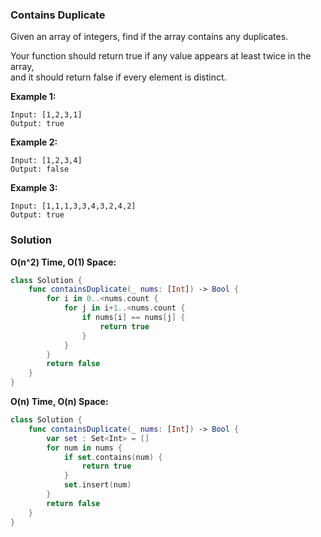 
### Contains Duplicate

Given an array of integers, find if the array contains any duplicates.

Your function should return true if any value appears at least twice in the array,</br> 
and it should return false if every element is distinct.

__Example 1:__
```
Input: [1,2,3,1]
Output: true
```
__Example 2:__
```
Input: [1,2,3,4]
Output: false
```
__Example 3:__
```
Input: [1,1,1,3,3,4,3,2,4,2]
Output: true
```

### Solution
__O(n^2) Time, O(1) Space:__
```Swift
class Solution {
    func containsDuplicate(_ nums: [Int]) -> Bool {
        for i in 0..<nums.count {
            for j in i+1..<nums.count {
                if nums[i] == nums[j] {
                    return true
                }
            }
        }
        return false
    }
}
```
__O(n) Time, O(n) Space:__
```Swift
class Solution {
    func containsDuplicate(_ nums: [Int]) -> Bool {
        var set : Set<Int> = []
        for num in nums {
            if set.contains(num) {
                return true
            }
            set.insert(num)
        }
        return false
    }
}
```